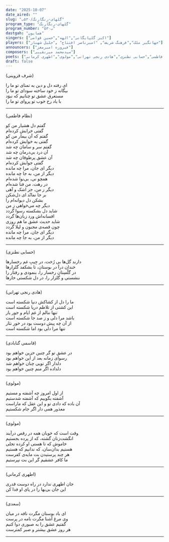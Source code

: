 ```yaml
---
date: "2025-10-07"
date_aired: ""
slug: "گلهای-رنگارنگ/۵۳۰ب"
program_type: "گلهای-رنگارنگ"
program_number: "۵۳۰ب"
dastgah: "همایون"
singers: ["اکبر گلپایگانی","الهه","حسین قوامی"]
players: ["جهانگیر ملک","فرهنگ شریف", "امیرناصر افتتاح" ,"جلیل شهناز"]
announcers: ["فیروزه امیرمعز"]
composers: ["سیدمحمد میرنقیبی"]
poets: ["شرف‌ قزوینی","قاسمی گنابادی","نظام فاطمی","حسابی نطنزی","هادی رنجی تهرانی","مولوی","اطهری کرمانی"]
draft: false
---
```


(شرف‌ قزوینی)

ای رفته دل و دین به تمنای تو ما را  
بیگانه ز خود ساخته سودای تو ما را  
مستغرق عشق تو چنانیم که نبوَد  
با یاد رخ خوب تو پروای تو ما را  

---

(نظام فاطمی)

گفتم دل هشیار من کو  
گفتی خرابش کرده‌ام  
گفتم که آن بیمار من کو  
گفتی به خوابش کرده‌ام  
گفتم سر و سامان چه شد  
آن درد بی‌درمان چه شد  
آن عشق پرطوفان چه شد  
گفتی جوابش کرده‌ام  
دیگر ای جان، مرا چه مانده  
دیگر از من، به جا چه مانده  
همچو نی، بی‌نوا شده‌ام  
در رهت، من فنا شده‌ام  
دیگر ز من، جز اشک و آهی  
بر جا نمانْد ای دل‌شکن  
بشکن دل دیوانه‌ام را  
دیگر چه می‌خواهی ز من  
شاید دل بشکسته رسوا گردد  
افسانه‌اش ورد زبان‌ها گردد  
شاید حدیث عشق ما هم روزی  
چون قصه‌ی مجنون و لیلا گردد  
دیگر ای جان، مرا چه مانده  
دیگر از من، به جا چه مانده  

---

(حسابی نطنزی)

دارند گل‌ها بی رُخت، در جِیبِ غم رخسارها  
خندان درآ در بوستان، تا بشکفد گلزارها  
در گلْسِتان رخسار را، بنمودی و رفتار را  
ننشستی و گلزار را، در دل شکستی خارها  

---

(هادی رنجی تهرانی)

ما را دل از کشاکش دنیا شکسته است  
این کشتی از تلاطم دریا شکسته است  
تنها ننالم از غم ایام و جور یار  
باشد مرا دلی و ز صد جا شکسته است  
از آن چه پیش دوست بود در خور نثار  
تنها مرا دلی بود اما شکسته است  

---

(قاسمی گنابادی)

در عشق تو گر چنین حزین خواهم بود  
رسوای زمانه بعد از این خواهم بود  
دلدار اگر تویی چنان خواهم شد  
دلداده اگر منم چنین خواهم بود  

---

(مولوی)

از اول امروز چه آشفته و مستیم  
آشفته بگوییم که آشفته شدستیم  
آن باده که دادی تو و این عقل که ماراست  
معذور همی دار اگر جام شکستیم

---

(مولوی)

وقت است که خوبان همه در رقص درآیند  
انگشت‌زنان گشته، که از پرده بجستیم  
خاموش که تا هستی او کرده تجلی  
هستیم بدان‌سان، که ندانیم که هستیم  
هر چند پرستیدن بت مایه‌ی کفرست  
ما کافر عشقیم گر این بت نپرستیم  


---

(اطهری کرمانی)

جان اطهری ندارد در راه دوست قدری  
این جان بی‌بها را در پای او فدا کن  

---

(سعدی)

ای باد بوستان مگرت نافه در میان  
وی مرغ آشنا مگرت نامه در پرست  
گفتیم عشق را به صبوری دوا کنیم  
هر روز عشق بیشتر و صبر کمترست  

---




